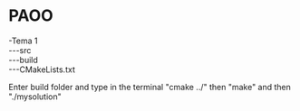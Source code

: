 # PAOO

-Tema 1 <br />
  ---src <br />
  ---build <br />
  ---CMakeLists.txt <br />

Enter build folder and type in the terminal "cmake ../" then "make" and then "./mysolution"
